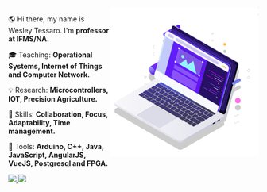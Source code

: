 

<img src="pc.svg" min-width="300px" max-width="300px" width="300px" align="right" alt="Computador">
<p align="left"> 
  🌎 Hi there, my name is Wesley Tessaro. I'm <strong>professor at IFMS/NA.</strong> 
</p>

<p align="left"> 
  🎓 Teaching: <strong>Operational Systems, Internet of Things and Computer Network.</strong>
</p>
<p align="left"> 
  💡  Research: <strong> Microcontrollers, IOT, Precision Agriculture. </strong>
 </p>
<p align="left">
  🦄 Skills: <strong>Collaboration, Focus, Adaptability, Time management.</strong>
</p>

<p align="left">
  🔧 Tools: <strong>Arduino, C++, Java, JavaScript, AngularJS, VueJS, Postgresql and FPGA.</strong>
</p>

<p align="left">
  <a href="http://lattes.cnpq.br/4657948104547833" alt="Lattes">
    <img src="https://img.shields.io/badge/-Curriculum%20Lattes-1C1C1C?style=for-the-badge&logo=as&logoColor=00FFFF&link=http://lattes.cnpq.br/4657948104547833"/>
  </a> 
    <a href="https://www.linkedin.com/in/wesleytessaro" alt="Linkedin">
    <img src="https://img.shields.io/badge/LinkedIn-0077B5?style=for-the-badge&logo=linkedin&logoColor=white&link=https://www.linkedin.com/in/wesleytessaro"/>
  </a>
  </p>  
